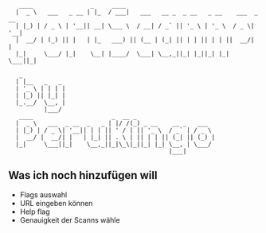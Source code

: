        ____                _     ____
      |  _ \   ___   _ __ | |_  / ___|   ___   __ _  _ __   _ __    ___  _ __
      | |_) | / _ \ | '__|| __| \___ \  / __| / _` || '_ \ | '_ \  / _ \| '__|
      |  __/ | (_) || |   | |_   ___) || (__ | (_| || | | || | | ||  __/| |
      |_|     \___/ |_|    \__| |____/  \___| \__,_||_| |_||_| |_| \___||_|

       _
      | |__   _   _
      | '_ \ | | | |
      | |_) || |_| |
      |_.__/  \__, |
              |___/
       ____                      _  __ _
      |  _ \   ___  _ __  _   _ | |/ /(_) _ __    __ _   ___
      | |_) | / _ \| '__|| | | || ' / | || '_ \  / _` | / _ \
      |  __/ |  __/| |   | |_| || . \ | || | | || (_| || (_) |
      |_|     \___||_|    \__,_||_|\_\|_||_| |_| \__, | \___/
                                                 |___|
                                           
## Was ich noch hinzufügen will
- Flags auswahl
- URL eingeben können
- Help flag 
- Genauigkeit der Scanns wähle
